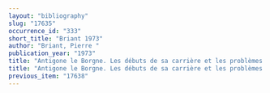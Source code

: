 ```yaml
---
layout: "bibliography"
slug: "17635"
occurrence_id: "333"
short_title: "Briant 1973"
author: "Briant, Pierre "
publication_year: "1973"
title: "Antigone le Borgne. Les débuts de sa carrière et les problèmes de l´assemblée macédonienne (centre de recherches d´histoire ancienne 10)"
title: "Antigone le Borgne. Les débuts de sa carrière et les problèmes de l´assemblée macédonienne (centre de recherches d´histoire ancienne 10)"
previous_item: "17638"
---
```

